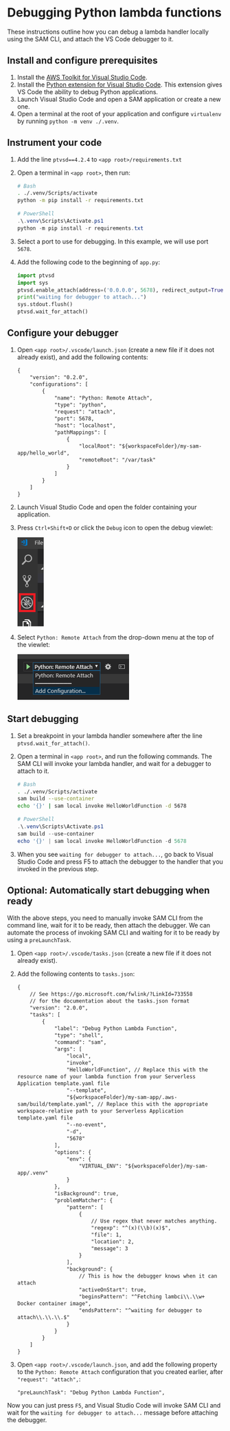 # Debugging Python lambda functions

These instructions outline how you can debug a lambda handler locally using the SAM CLI, and attach the VS Code debugger to it.

## Install and configure prerequisites

1. Install the [AWS Toolkit for Visual Studio Code](https://github.com/aws/aws-toolkit-vscode#getting-started).
2. Install the [Python extension for Visual Studio Code](https://marketplace.visualstudio.com/items?itemName=ms-python.python). This extension gives VS Code the ability to debug Python applications.
3. Launch Visual Studio Code and open a SAM application or create a new one. <!-- TODO: Link to separate doc with instructions. -->
4. Open a terminal at the root of your application and configure `virtualenv` by running `python -m venv ./.venv`.

## Instrument your code

1. Add the line `ptvsd==4.2.4` to `<app root>/requirements.txt`
2. Open a terminal in `<app root>`, then run:

    ```bash
    # Bash
    . ./.venv/Scripts/activate
    python -m pip install -r requirements.txt
    ```

    ```powershell
    # PowerShell
    .\.venv\Scripts\Activate.ps1
    python -m pip install -r requirements.txt
    ```

3. Select a port to use for debugging. In this example, we will use port `5678`.
4. Add the following code to the beginning of `app.py`:

    ```python
    import ptvsd
    import sys
    ptvsd.enable_attach(address=('0.0.0.0', 5678), redirect_output=True)
    print("waiting for debugger to attach...")
    sys.stdout.flush()
    ptvsd.wait_for_attach()
    ```

## Configure your debugger

1. Open `<app root>/.vscode/launch.json` (create a new file if it does not already exist), and add the following contents:

    ```jsonc
    {
        "version": "0.2.0",
        "configurations": [
            {
                "name": "Python: Remote Attach",
                "type": "python",
                "request": "attach",
                "port": 5678,
                "host": "localhost",
                "pathMappings": [
                    {
                        "localRoot": "${workspaceFolder}/my-sam-app/hello_world",
                        "remoteRoot": "/var/task"
                    }
                ]
            }
        ]
    }
    ```

2. Launch Visual Studio Code and open the folder containing your application.
3. Press `Ctrl+Shift+D` or click the `Debug` icon to open the debug viewlet:

    ![Debug Icon](./images/view_debug.png)

4. Select `Python: Remote Attach` from the drop-down menu at the top of the viewlet:

    ![Launch Configuration](./images/select_launch_config.png)

## Start debugging

1. Set a breakpoint in your lambda handler somewhere after the line `ptvsd.wait_for_attach()`.
2. Open a terminal in `<app root>`, and run the following commands. The SAM CLI will invoke your lambda handler, and wait for a debugger to attach to it.

    ```bash
    # Bash
    . ./.venv/Scripts/activate
    sam build --use-container
    echo '{}' | sam local invoke HelloWorldFunction -d 5678
    ```

    ```powershell
    # PowerShell
    .\.venv\Scripts\Activate.ps1
    sam build --use-container
    echo '{}' | sam local invoke HelloWorldFunction -d 5678
    ```

3. When you see `waiting for debugger to attach...`, go back to Visual Studio Code and press F5 to attach the debugger to the handler that you invoked in the previous step.

## Optional: Automatically start debugging when ready

With the above steps, you need to manually invoke SAM CLI from the command line, wait for it to be ready, then attach the debugger. We can automate the process of invoking SAM CLI and waiting for it to be ready by using a `preLaunchTask`.

1. Open `<app root>/.vscode/tasks.json` (create a new file if it does not already exist).
2. Add the following contents to `tasks.json`:

    ```jsonc
    {
        // See https://go.microsoft.com/fwlink/?LinkId=733558
        // for the documentation about the tasks.json format
        "version": "2.0.0",
        "tasks": [
            {
                "label": "Debug Python Lambda Function",
                "type": "shell",
                "command": "sam",
                "args": [
                    "local",
                    "invoke",
                    "HelloWorldFunction", // Replace this with the resource name of your lambda function from your Serverless Application template.yaml file
                    "--template",
                    "${workspaceFolder}/my-sam-app/.aws-sam/build/template.yaml", // Replace this with the appropriate workspace-relative path to your Serverless Application template.yaml file
                    "--no-event",
                    "-d",
                    "5678"
                ],
                "options": {
                    "env": {
                        "VIRTUAL_ENV": "${workspaceFolder}/my-sam-app/.venv"
                    }
                },
                "isBackground": true,
                "problemMatcher": {
                    "pattern": [
                        {
                            // Use regex that never matches anything.
                            "regexp": "^(x)(\\b)(x)$",
                            "file": 1,
                            "location": 2,
                            "message": 3
                        }
                    ],
                    "background": {
                        // This is how the debugger knows when it can attach
                        "activeOnStart": true,
                        "beginsPattern": "^Fetching lambci\\.\\w+ Docker container image",
                        "endsPattern": "^waiting for debugger to attach\\.\\.\\.$"
                    }
                }
            }
        ]
    }
    ```

3. Open `<app root>/.vscode/launch.json`, and add the following property to the `Python: Remote Attach` configuration that you created earlier, after `"request": "attach",`:

    ```jsonc
    "preLaunchTask": "Debug Python Lambda Function",
    ```

Now you can just press `F5`, and Visual Studio Code will invoke SAM CLI and wait for the `waiting for debugger to attach...` message before attaching the debugger.
